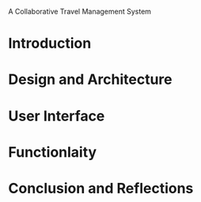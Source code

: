 A Collaborative Travel Management System
# Introduction
# Design and Architecture
# User Interface
# Functionlaity
# Conclusion and Reflections
